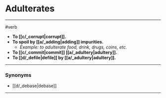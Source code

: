 # Adulterates
---
#verb
- **To [[c/_corrupt|corrupt]].**
- **To spoil by [[a/_adding|adding]] impurities.**
	- _Example: to adulterate food, drink, drugs, coins, etc._
- **To [[c/_commit|commit]] [[a/_adultery|adultery]].**
- **To [[d/_defile|defile]] by [[a/_adultery|adultery]].**
---
### Synonyms
- [[d/_debase|debase]]
---
